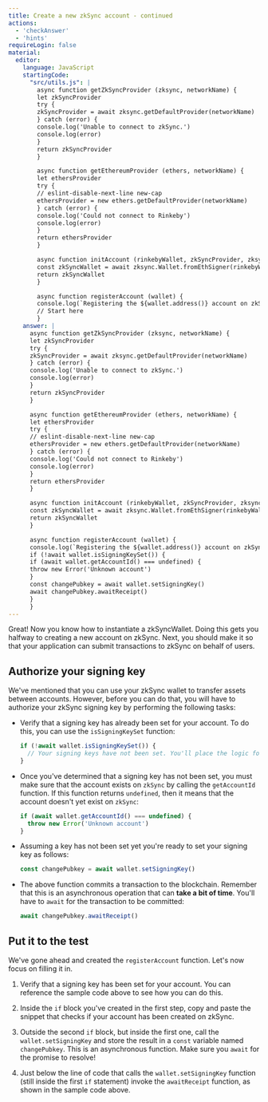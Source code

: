 ```yaml
---
title: Create a new zkSync account - continued
actions:
  - 'checkAnswer'
  - 'hints'
requireLogin: false
material:
  editor:
    language: JavaScript
    startingCode:
      "src/utils.js": |
        async function getZkSyncProvider (zksync, networkName) {
        let zkSyncProvider
        try {
        zkSyncProvider = await zksync.getDefaultProvider(networkName)
        } catch (error) {
        console.log('Unable to connect to zkSync.')
        console.log(error)
        }
        return zkSyncProvider
        }

        async function getEthereumProvider (ethers, networkName) {
        let ethersProvider
        try {
        // eslint-disable-next-line new-cap
        ethersProvider = new ethers.getDefaultProvider(networkName)
        } catch (error) {
        console.log('Could not connect to Rinkeby')
        console.log(error)
        }
        return ethersProvider
        }

        async function initAccount (rinkebyWallet, zkSyncProvider, zksync) {
        const zkSyncWallet = await zksync.Wallet.fromEthSigner(rinkebyWallet, zkSyncProvider)
        return zkSyncWallet
        }

        async function registerAccount (wallet) {
        console.log(`Registering the ${wallet.address()} account on zkSync`)
        // Start here
        }
    answer: |
      async function getZkSyncProvider (zksync, networkName) {
      let zkSyncProvider
      try {
      zkSyncProvider = await zksync.getDefaultProvider(networkName)
      } catch (error) {
      console.log('Unable to connect to zkSync.')
      console.log(error)
      }
      return zkSyncProvider
      }

      async function getEthereumProvider (ethers, networkName) {
      let ethersProvider
      try {
      // eslint-disable-next-line new-cap
      ethersProvider = new ethers.getDefaultProvider(networkName)
      } catch (error) {
      console.log('Could not connect to Rinkeby')
      console.log(error)
      }
      return ethersProvider
      }

      async function initAccount (rinkebyWallet, zkSyncProvider, zksync) {
      const zkSyncWallet = await zksync.Wallet.fromEthSigner(rinkebyWallet, zkSyncProvider)
      return zkSyncWallet
      }

      async function registerAccount (wallet) {
      console.log(`Registering the ${wallet.address()} account on zkSync`)
      if (!await wallet.isSigningKeySet()) {
      if (await wallet.getAccountId() === undefined) {
      throw new Error('Unknown account')
      }
      const changePubkey = await wallet.setSigningKey()
      await changePubkey.awaitReceipt()
      }
      }
---
```


Great! Now you know how to instantiate a zkSyncWallet. Doing this gets you halfway to creating a new account on zkSync. Next, you should make it so that your application can submit transactions to zkSync on behalf of users.

## Authorize your signing key

We've mentioned that you can use your zkSync wallet to transfer assets between accounts. However, before you can do that, you will have to authorize your zkSync signing key by performing the following tasks:

* Verify that a signing key has already been set for your account. To do this, you can use the `isSigningKeySet` function:

  ```JavaScript
  if (!await wallet.isSigningKeySet()) {
    // Your signing keys have not been set. You'll place the logic for setting it here.
  }
  ```

* Once you've determined that a signing key has not been set, you must make sure that the account exists on `zkSync` by calling the `getAccountId` function. If this function returns `undefined`, then it means that the account doesn't yet exist on `zkSync`:

  ```JavaScript
  if (await wallet.getAccountId() === undefined) {
    throw new Error('Unknown account')
  }
  ```

* Assuming a key has not been set yet you're ready to set your signing key as follows:

  ```JavaScript
  const changePubkey = await wallet.setSigningKey()
  ```

* The above function commits a transaction to the blockchain. Remember that this is an asynchronous operation that can **take a bit of time**. You'll have to `await` for the transaction to be committed:

  ```JavaScript
  await changePubkey.awaitReceipt()
  ```

## Put it to the test

We've gone ahead and created the `registerAccount` function. Let's now focus on filling it in.

1. Verify that a signing key has been set for your account. You can reference the sample code above to see how you can do this.

2. Inside the `if` block you've created in the first step, copy and paste the snippet that checks if your account has been created on zkSync.

3. Outside the second `if` block, but inside the first one, call the `wallet.setSigningKey` and store the result in a `const` variable named `changePubkey`. This is an asynchronous function. Make sure you `await` for the promise to resolve!

4. Just below the line of code that calls the `wallet.setSigningKey` function (still inside the first `if` statement) invoke the `awaitReceipt` function, as shown in the sample code above.
